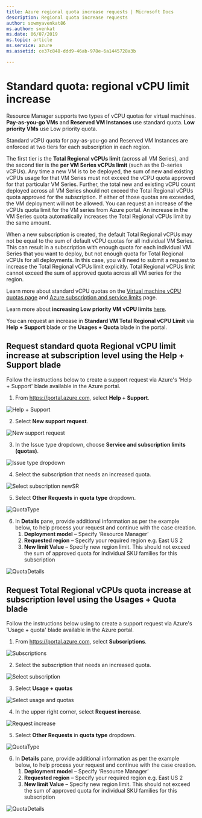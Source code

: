 ```yaml
---
title: Azure regional quota increase requests | Microsoft Docs
description: Regional quota increase requests
author: sowmyavenkat86
ms.author: svenkat
ms.date: 06/07/2019
ms.topic: article
ms.service: azure
ms.assetid: ce37c848-ddd9-46ab-978e-6a1445728a3b

---
```

# Standard quota: regional vCPU limit increase 

Resource Manager supports two types of vCPU quotas for virtual machines. **Pay-as-you-go VMs** and **Reserved VM Instances** use standard quota. **Low priority VMs** use Low priority quota. 

Standard vCPU quota for pay-as-you-go and Reserved VM Instances are enforced at two tiers for each subscription in each region.
 
The first tier is the **Total Regional vCPUs limit** (across all VM Series), and the second tier is the **per VM Series vCPUs limit** (such as the D-series vCPUs). Any time a new VM is to be deployed, the sum of new and existing vCPUs usage for that VM Series must not exceed the vCPU quota approved for that particular VM Series. Further, the total new and existing vCPU count deployed across all VM Series should not exceed the Total Regional vCPUs quota approved for the subscription. If either of those quotas are exceeded, the VM deployment will not be allowed. You can request an increase of the vCPUs quota limit for the VM series from Azure portal. An increase in the VM Series quota automatically increases the Total Regional vCPUs limit by the same amount.

When a new subscription is created, the default Total Regional vCPUs may not be equal to the sum of default vCPU quotas for all individual VM Series. This can result in a subscription with enough quota for each individual VM Series that you want to deploy, but not enough quota for Total Regional vCPUs for all deployments. In this case, you will need to submit a request to increase the Total Regional vCPUs limit explicitly. Total Regional vCPUs limit cannot exceed the sum of approved quota across all VM series for the region.

Learn more about standard vCPU quotas on the [Virtual machine vCPU quotas page](https://docs.microsoft.com/azure/virtual-machines/windows/quotas) and [Azure subscription and service limits](https://aka.ms/quotalimits) page.

Learn more about **increasing Low priority VM vCPU limits** [here](https://docs.microsoft.com/en-us/azure/azure-supportability/low-priority-quota).

You can request an increase in **Standard VM Total Regional vCPU Limit** via **Help + Support** blade or the **Usages + Quota** blade in the portal.

## Request standard quota Regional vCPU limit increase at subscription level using the Help + Support blade

Follow the instructions below to create a support request via Azure's 'Help + Support' blade available in the Azure portal. 

1. From https://portal.azure.com, select **Help + Support**.

![Help + Support](./media/resource-manager-core-quotas-request/helpsupport.png)
 
2.  Select **New support request**. 

![New support request](./media/resource-manager-core-quotas-request/newsupportrequest.png)

3. In the Issue type dropdown, choose **Service and subscription limits (quotas)**.

![Issue type dropdown](./media/resource-manager-core-quotas-request/issuetypedropdown.png)

4. Select the subscription that needs an increased quota.

![Select subscription newSR](./media/resource-manager-core-quotas-request/select-subscription-sr.png)
   
5. Select **Other Requests** in **quota type** dropdown.

![QuotaType](./media/resource-manager-core-quotas-request/regional-quotatype.png)

6. In **Details** pane, provide additional information as per the example below, to help process your request and continue with the case creation. 
    1.	**Deployment model** – Specify ‘Resource Manager’
    2.	**Requested region** – Specify your required region e.g. East US 2
    3.	**New limit Value** – Specify new region limit. This should not exceed the sum of approved quota for individual SKU families for          this subscription

![QuotaDetails](./media/resource-manager-core-quotas-request/regional-details.png)

## Request Total Regional vCPUs quota increase at subscription level using the **Usages + Quota** blade

Follow the instructions below using to create a support request via Azure's 'Usage + quota' blade available in the Azure portal. 

1. From https://portal.azure.com, select **Subscriptions**.

![Subscriptions](./media/resource-manager-core-quotas-request/subscriptions.png)

2. Select the subscription that needs an increased quota.

![Select subscription](./media/resource-manager-core-quotas-request/select-subscription.png)

3. Select **Usage + quotas**

![Select usage and quotas](./media/resource-manager-core-quotas-request/select-usage-quotas.png)

4. In the upper right corner, select **Request increase**.

![Request increase](./media/resource-manager-core-quotas-request/request-increase.png)

5. Select **Other Requests** in **quota type** dropdown.

![QuotaType](./media/resource-manager-core-quotas-request/regional-quotatype.png)

6. In **Details** pane, provide additional information as per the example below, to help process your request and continue with the case creation. 
    1.	**Deployment model** – Specify ‘Resource Manager’
    2.	**Requested region** – Specify your required region e.g. East US 2
    3.	**New limit Value** – Specify new region limit. This should not exceed the sum of approved quota for individual SKU families for          this subscription

![QuotaDetails](./media/resource-manager-core-quotas-request/regional-details.png)



